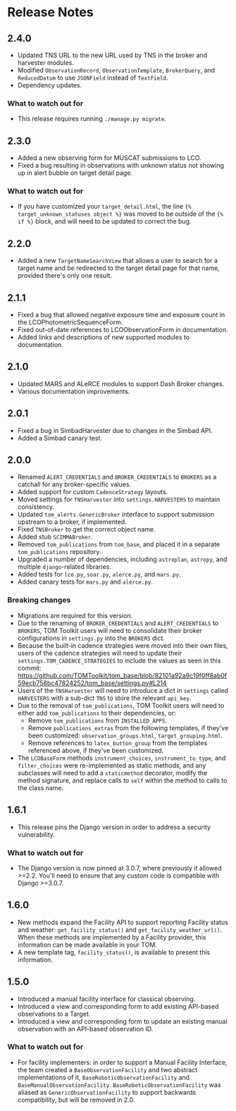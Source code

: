# Release Notes

## 2.4.0

- Updated TNS URL to the new URL used by TNS in the broker and harvester modules.
- Modified ``ObservationRecord``, ``ObservationTemplate``, ``BrokerQuery``, and ``ReducedDatum`` to use ``JSONField`` instead of ``TextField``.
- Dependency updates.

### What to watch out for

- This release requires running ``./manage.py migrate``.

## 2.3.0

- Added a new observing form for MUSCAT submissions to LCO.
- Fixed a bug resulting in observations with unknown status not showing up in alert bubble on target detail page.

### What to watch out for

- If you have customized your ``target_detail.html``, the line ``{% target_unknown_statuses object %}`` was moved to be outside of the ``{% if %}`` block, and will need to be updated to correct the bug.

## 2.2.0

- Added a new ``TargetNameSearchView`` that allows a user to search for a target name and be redirected to the target detail page for that name, provided there's only one result.

## 2.1.1

- Fixed a bug that allowed negative exposure time and exposure count in the LCOPhotometricSequenceForm.
- Fixed out-of-date references to LCOObservationForm in documentation.
- Added links and descriptions of new supported modules to documentation.

## 2.1.0

- Updated MARS and ALeRCE modules to support Dash Broker changes.
- Various documentation improvements.

## 2.0.1

- Fixed a bug in SimbadHarvester due to changes in the Simbad API.
- Added a Simbad canary test.

## 2.0.0

- Renamed `ALERT_CREDENTIALS` and `BROKER_CREDENTIALS` to `BROKERS` as a catchall for any broker-specific values.
- Added support for custom `CadenceStrategy` layouts.
- Moved settings for `TNSHarvester` into `settings.HARVESTERS` to maintain consistency.
- Updated `tom_alerts.GenericBroker` interface to support submission upstream to a broker, if implemented.
- Fixed `TNSBroker` to get the correct object name.
- Added stub `SCIMMABroker`.
- Removed `tom_publications` from `tom_base`, and placed it in a separate `tom_publications` repository.
- Upgraded a number of dependencies, including `astroplan`, `astropy`, and multiple `django`-related libraries.
- Added tests for `lco.py`, `soar.py`, `alerce.py`, and `mars.py`.
- Added canary tests for `mars.py` and `alerce.py`.

### Breaking changes

- Migrations are required for this version.
- Due to the renaming of `BROKER_CREDENTIALS` and `ALERT_CREDENTIALS` to `BROKERS`, TOM Toolkit users will need to consolidate their broker configurations in `settings.py` into the `BROKERS` dict.
- Because the built-in cadence strategies were moved into their own files, users of the cadence strategies will need to update their `settings.TOM_CADENCE_STRATEGIES` to include the values as seen in this commit: https://github.com/TOMToolkit/tom_base/blob/82101a92a9c19f0ff8ab0f59ecb758bc47824252/tom_base/settings.py#L214
- Users of the `TNSHarvester` will need to introduce a dict in `settings` called `HARVESTERS` with a sub-dict `TNS` to store the relevant `api_key`.
- Due to the removal of `tom_publications`, TOM Toolkit users will need to either add `tom_publications` to their dependencies, or:
  - Remove `tom_publications` from `INSTALLED_APPS`.
  - Remove `publications_extras` from the following templates, if they've been customized: `observation_groups.html`, `target_grouping.html`.
  - Remove references to `latex_button_group` from the templates referenced above, if they've been customized.
- The `LCOBaseForm` methods `instrument_choices`, `instrument_to_type`, and `filter_choices` were re-implemented as static methods, and any subclasses will need to add a `staticmethod` decorator, modify the method signature, and replace calls to `self` within the method to calls to the class name.

## 1.6.1

  - This release pins the Django version in order to address a security vulnerability.

### What to watch out for

  - The Django version is now pinned at 3.0.7, where previously it allowed >=2.2. You'll need to ensure that any custom code is compatible with Django >=3.0.7.

## 1.6.0

  - New methods expand the Facility API to support reporting Facility status and weather: `get_facility_status()` and `get_facility_weather_url()`. When these methods are implemented by a Facility provider, this information can be made available in your TOM.
  - A new template tag, `facility_status()`, is available to present this information.

## 1.5.0

  - Introduced a manual facility interface for classical observing.
  - Introduced a view and corresponding form to add existing API-based observations to a Target.
  - Introduced a view and corresponding form to update an existing manual observation with an API-based observation ID.


### What to watch out for

  - For facility implementers: in order to support a Manual Facility Interface, the team created a `BaseObservationFacility` and two abstract implementations of it, `BaseRoboticObservationFacility` and `BaseManualObservationFacility`. `BaseRoboticObservationFacility` was aliased as `GenericObservationFacility` to support backwards compatibility, but will be removed in 2.0.
